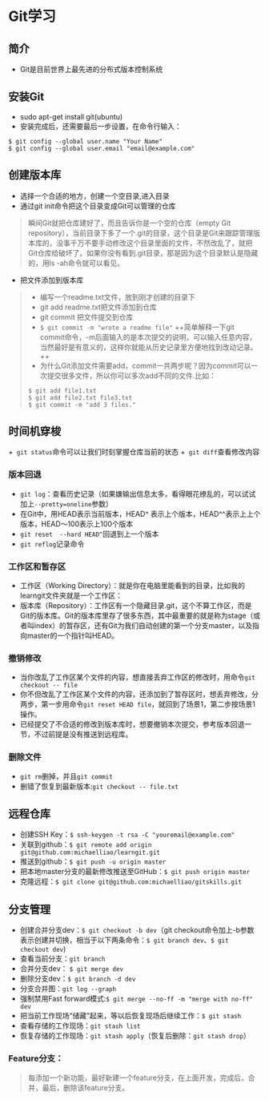 # Git学习
## 简介
+ Git是目前世界上最先进的分布式版本控制系统

## 安装Git
+ sudo apt-get install git(ubuntu)
+ 安装完成后，还需要最后一步设置，在命令行输入：
```
$ git config --global user.name "Your Name"
$ git config --global user.email "email@example.com"
```

## 创建版本库
+ 选择一个合适的地方，创建一个空目录,进入目录
+ 通过git init命令把这个目录变成Git可以管理的仓库
> 瞬间Git就把仓库建好了，而且告诉你是一个空的仓库（empty Git repository），当前目录下多了一个.git的目录，这个目录是Git来跟踪管理版本库的，没事千万不要手动修改这个目录里面的文件，不然改乱了，就把Git仓库给破坏了。如果你没有看到.git目录，那是因为这个目录默认是隐藏的，用ls -ah命令就可以看见。

+ 把文件添加到版本库
>- 编写一个readme.txt文件，放到刚才创建的目录下
>- git add readme.txt把文件添加到仓库
>- git commit 把文件提交到仓库
>- `$ git commit -m "wrote a readme file"`
> ++简单解释一下git commit命令，-m后面输入的是本次提交的说明，可以输入任意内容，当然最好是有意义的，这样你就能从历史记录里方便地找到改动记录。++
>- 为什么Git添加文件需要add，commit一共两步呢？因为commit可以一次提交很多文件，所以你可以多次add不同的文件.比如：
>```
> $ git add file1.txt
> $ git add file2.txt file3.txt
> $ git commit -m "add 3 files."
> ```

## 时间机穿梭
+` git status`命令可以让我们时刻掌握仓库当前的状态
+` git diff`查看修改内容

### 版本回退
+ `git log`：查看历史记录（如果嫌输出信息太多，看得眼花缭乱的，可以试试加上`--pretty=oneline`参数）
+ 在Git中，用HEAD表示当前版本，HEAD^ 表示上个版本，HEAD^^表示上上个版本，HEAD～100表示上100个版本
+ `git reset  --hard HEAD^`回退到上一个版本
+ `git reflog`记录命令

### 工作区和暂存区
+ 工作区（Working Directory）：就是你在电脑里能看到的目录，比如我的learngit文件夹就是一个工作区：
+ 版本库（Repository）：工作区有一个隐藏目录.git，这个不算工作区，而是Git的版本库。Git的版本库里存了很多东西，其中最重要的就是称为stage（或者叫index）的暂存区，还有Git为我们自动创建的第一个分支master，以及指向master的一个指针叫HEAD。

### 撤销修改
+ 当你改乱了工作区某个文件的内容，想直接丢弃工作区的修改时，用命令`git checkout -- file`
+ 你不但改乱了工作区某个文件的内容，还添加到了暂存区时，想丢弃修改，分两步，第一步用命令`git reset HEAD file`，就回到了场景1，第二步按场景1操作。
+ 已经提交了不合适的修改到版本库时，想要撤销本次提交，参考版本回退一节，不过前提是没有推送到远程库。

### 删除文件
+ `git rm`删掉，并且`git commit`
+ 删错了恢复到最新版本:`git checkout -- file.txt`

## 远程仓库
+ 创建SSH Key：`$ ssh-keygen -t rsa -C "youremail@example.com"`
+ 关联到github：`$ git remote add origin git@github.com:michaelliao/learngit.git`
+ 推送到github：`$ git push -u origin master`
+ 把本地master分支的最新修改推送至GitHub：`$ git push origin master`
+ 克隆远程：`$ git clone git@github.com:michaelliao/gitskills.git`

## 分支管理
+ 创建合并分支dev：`$ git checkout -b dev`（git checkout命令加上-b参数表示创建并切换，相当于以下两条命令：`$ git branch dev`、`$ git checkout dev`)
+ 查看当前分支：`git branch`
+ 合并分支dev： `$ git merge dev`
+ 删除分支dev：`$ git branch -d dev`
+ 分支合并图：`git log --graph`
+ 强制禁用Fast forward模式:`$ git merge --no-ff -m "merge with no-ff" dev`
+ 把当前工作现场“储藏”起来，等以后恢复现场后继续工作：`$ git stash`
+ 查看存储的工作现场：`git stash list`
+ 恢复存储的工作现场：`git stash apply`（恢复后删除：`git stash drop`）
### Feature分支：
> 每添加一个新功能，最好新建一个feature分支，在上面开发，完成后，合并，最后，删除该feature分支。